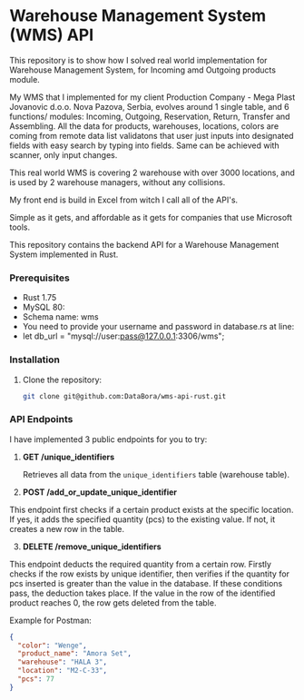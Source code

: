 # Warehouse Management System (WMS) API

This repository is to show how I solved real world implementation for Warehouse Management System, for Incoming amd Outgoing products module.

My WMS that I implemented for my client Production Company - Mega Plast Jovanovic d.o.o. Nova Pazova, Serbia, evolves around 1 single table, and 6 functions/ modules: Incoming, Outgoing, Reservation, Return, Transfer and Assembling.
All the data for products, warehouses, locations, colors are coming from remote data list validatons that user just inputs into designated fields with easy search by typing into fields.
Same can be achieved with scanner, only input changes.

This real world WMS is covering 2 warehouse with over 3000 locations, and is used by 2 warehouse managers, without any collisions.

My front end is build in Excel from witch I call all of the API's.

Simple as it gets, and affordable as it gets for companies that use Microsoft tools.

This repository contains the backend API for a Warehouse Management System implemented in Rust.

### Prerequisites

- Rust 1.75
- MySQL 80:
- Schema name: wms
- You need to provide your username and password in database.rs at line:
- let db_url = "mysql://user:pass@127.0.0.1:3306/wms";

### Installation

1. Clone the repository:

   ```bash
   git clone git@github.com:DataBora/wms-api-rust.git
   ```

### API Endpoints

I have implemented 3 public endpoints for you to try:

1. **GET /unique_identifiers**

   Retrieves all data from the `unique_identifiers` table (warehouse table).

2. **POST /add_or_update_unique_identifier**

This endpoint first checks if a certain product exists at the specific location. If yes, it adds the specified quantity (pcs) to the existing value. If not, it creates a new row in the table.

3. **DELETE /remove_unique_identifiers**

This endpoint deducts the required quantity from a certain row. Firstly checks if the row exists by unique identifier, then verifies if the quantity for pcs inserted is greater than the value in the database. If these conditions pass, the deduction takes place. If the value in the row of the identified product reaches 0, the row gets deleted from the table.

Example for Postman:

```json
{
  "color": "Wenge",
  "product_name": "Amora Set",
  "warehouse": "HALA 3",
  "location": "M2-C-33",
  "pcs": 77
}
```
